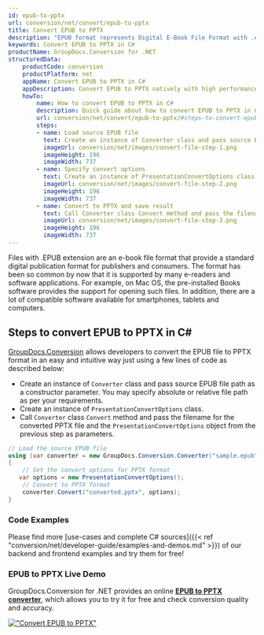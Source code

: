 ```yaml
---
id: epub-to-pptx
url: conversion/net/convert/epub-to-pptx
title: Convert EPUB to PPTX
description: "EPUB format represents Digital E-Book File Format with .epub extension. Learn how to convert EPUB to PPTX file programmatically in C# language using GroupDocs.Conversion for .NET library."
keywords: Convert EPUB to PPTX in C#
productName: GroupDocs.Conversion for .NET
structuredData:
    productCode: conversion
    productPlatform: net
    appName: Convert EPUB to PPTX in C#
    appDescription: Convert EPUB to PPTX natively with high performance using C# language and server side GroupDocs.Conversion for .NET APIs, without the use of any software like Microsoft or Open Office.
    howTo:
        name: How to convert EPUB to PPTX in C# 
        description: Quick guide about how to convert EPUB to PPTX in C# with high performance and accuracy.
        url: conversion/net/convert/epub-to-pptx/#steps-to-convert-epub-to-pptx-in-c
        steps:
        - name: Load source EPUB file 
          text: Create an instance of Converter class and pass source EPUB file path as a constructor parameter. You may specify absolute or relative file path as per your requirements. 
          imageUrl: conversion/net/images/convert-file-step-1.png
          imageHeight: 196
          imageWidth: 737
        - name: Specify convert options 
          text: Create an instance of PresentationConvertOptions class.
          imageUrl: conversion/net/images/convert-file-step-2.png
          imageHeight: 196
          imageWidth: 737
        - name: Convert to PPTX and save result 
          text: Call Converter class Convert method and pass the filename for the converted HTML file and the PresentationConvertOptions object from the previous step as parameters.
          imageUrl: conversion/net/images/convert-file-step-3.png
          imageHeight: 196
          imageWidth: 737
---
```


Files with .EPUB extension are an e-book file format that provide a standard digital publication format for publishers and consumers. The format has been so common by now that it is supported by many e-readers and software applications. For example, on Mac OS, the pre-installed Books software provides the support for opening such files. In addition, there are a lot of compatible software available for smartphones, tablets and computers.

## Steps to convert EPUB to PPTX in C#

[GroupDocs.Conversion](https://products.groupdocs.com/conversion/net) allows developers to convert the EPUB file to PPTX format in an easy and intuitive way just using a few lines of code as described below:

* Create an instance of `Converter` class and pass source EPUB file path as a constructor parameter. You may specify absolute or relative file path as per your requirements. 
* Create an instance of `PresentationConvertOptions` class.
* Call `Converter` class `Convert` method and pass the filename for the converted PPTX file and the `PresentationConvertOptions` object from the previous step as parameters.

```csharp
// Load the source EPUB file
using (var converter = new GroupDocs.Conversion.Converter("sample.epub"))
{
    // Set the convert options for PPTX format
   var options = new PresentationConvertOptions();
    // Convert to PPTX format
    converter.Convert("converted.pptx", options);
}
```

### Code Examples

Please find more [use-cases and complete C# sources]({{< ref "conversion/net/developer-guide/examples-and-demos.md" >}}) of our backend and frontend examples and try them for free!

### EPUB to PPTX Live Demo

GroupDocs.Conversion for .NET provides an online [**EPUB to PPTX converter**](https://products.groupdocs.app/conversion/epub-to-pptx), which allows you to try it for free and check conversion quality and accuracy.

[!["Convert EPUB to PPTX"](conversion/net/images/convert-to-pptx/convert-epub-to-pptx.png)](https://products.groupdocs.app/conversion/epub-to-pptx)
